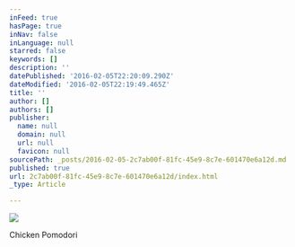 ```yaml
---
inFeed: true
hasPage: true
inNav: false
inLanguage: null
starred: false
keywords: []
description: ''
datePublished: '2016-02-05T22:20:09.290Z'
dateModified: '2016-02-05T22:19:49.465Z'
title: ''
author: []
authors: []
publisher:
  name: null
  domain: null
  url: null
  favicon: null
sourcePath: _posts/2016-02-05-2c7ab00f-81fc-45e9-8c7e-601470e6a12d.md
published: true
url: 2c7ab00f-81fc-45e9-8c7e-601470e6a12d/index.html
_type: Article

---
```

![](https://the-grid-user-content.s3-us-west-2.amazonaws.com/cd31eccb-eaba-4e1e-9029-b4bf5e1d8a4e.JPG)

Chicken Pomodori